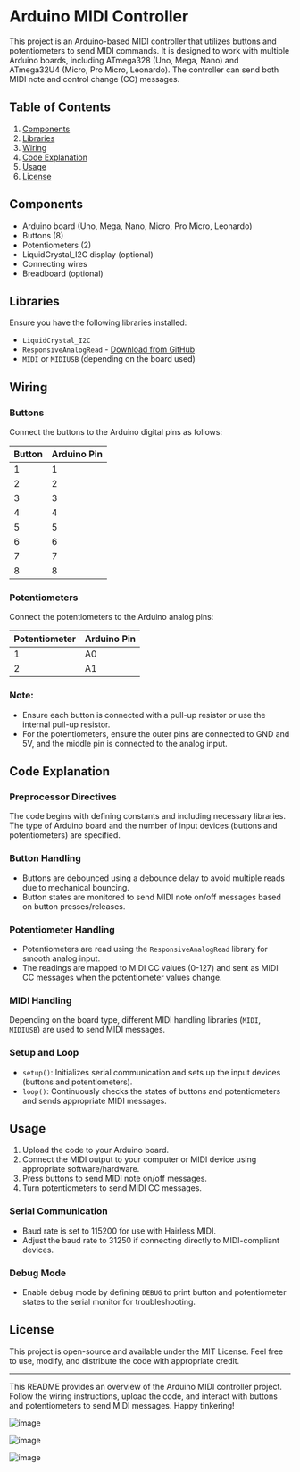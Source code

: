 # Arduino MIDI Controller

This project is an Arduino-based MIDI controller that utilizes buttons and potentiometers to send MIDI commands. It is designed to work with multiple Arduino boards, including ATmega328 (Uno, Mega, Nano) and ATmega32U4 (Micro, Pro Micro, Leonardo). The controller can send both MIDI note and control change (CC) messages.

## Table of Contents

1. [Components](#components)
2. [Libraries](#libraries)
3. [Wiring](#wiring)
4. [Code Explanation](#code-explanation)
5. [Usage](#usage)
6. [License](#license)

## Components

- Arduino board (Uno, Mega, Nano, Micro, Pro Micro, Leonardo)
- Buttons (8)
- Potentiometers (2)
- LiquidCrystal_I2C display (optional)
- Connecting wires
- Breadboard (optional)

## Libraries

Ensure you have the following libraries installed:

- `LiquidCrystal_I2C`
- `ResponsiveAnalogRead` - [Download from GitHub](https://github.com/dxinteractive/ResponsiveAnalogRead)
- `MIDI` or `MIDIUSB` (depending on the board used)

## Wiring

### Buttons

Connect the buttons to the Arduino digital pins as follows:

| Button | Arduino Pin |
|--------|--------------|
| 1      | 1            |
| 2      | 2            |
| 3      | 3            |
| 4      | 4            |
| 5      | 5            |
| 6      | 6            |
| 7      | 7            |
| 8      | 8            |

### Potentiometers

Connect the potentiometers to the Arduino analog pins:

| Potentiometer | Arduino Pin |
|---------------|--------------|
| 1             | A0           |
| 2             | A1           |

### Note:

- Ensure each button is connected with a pull-up resistor or use the internal pull-up resistor.
- For the potentiometers, ensure the outer pins are connected to GND and 5V, and the middle pin is connected to the analog input.

## Code Explanation

### Preprocessor Directives

The code begins with defining constants and including necessary libraries. The type of Arduino board and the number of input devices (buttons and potentiometers) are specified.

### Button Handling

- Buttons are debounced using a debounce delay to avoid multiple reads due to mechanical bouncing.
- Button states are monitored to send MIDI note on/off messages based on button presses/releases.

### Potentiometer Handling

- Potentiometers are read using the `ResponsiveAnalogRead` library for smooth analog input.
- The readings are mapped to MIDI CC values (0-127) and sent as MIDI CC messages when the potentiometer values change.

### MIDI Handling

Depending on the board type, different MIDI handling libraries (`MIDI`, `MIDIUSB`) are used to send MIDI messages.

### Setup and Loop

- `setup()`: Initializes serial communication and sets up the input devices (buttons and potentiometers).
- `loop()`: Continuously checks the states of buttons and potentiometers and sends appropriate MIDI messages.

## Usage

1. Upload the code to your Arduino board.
2. Connect the MIDI output to your computer or MIDI device using appropriate software/hardware.
3. Press buttons to send MIDI note on/off messages.
4. Turn potentiometers to send MIDI CC messages.

### Serial Communication

- Baud rate is set to 115200 for use with Hairless MIDI.
- Adjust the baud rate to 31250 if connecting directly to MIDI-compliant devices.

### Debug Mode

- Enable debug mode by defining `DEBUG` to print button and potentiometer states to the serial monitor for troubleshooting.

## License

This project is open-source and available under the MIT License. Feel free to use, modify, and distribute the code with appropriate credit.

---

This README provides an overview of the Arduino MIDI controller project. Follow the wiring instructions, upload the code, and interact with buttons and potentiometers to send MIDI messages. Happy tinkering!

![image](https://github.com/DDANCING/ArduinoMidiController/assets/100043354/2f1c5ff5-10d7-4071-a213-6714312dabab)

![image](https://github.com/DDANCING/ArduinoMidiController/assets/100043354/a08c6a65-857d-4c94-bf10-af40af859288)

![image](https://github.com/DDANCING/ArduinoMidiController/assets/100043354/bff431a8-1135-45bf-b645-f883a1f104d7)


